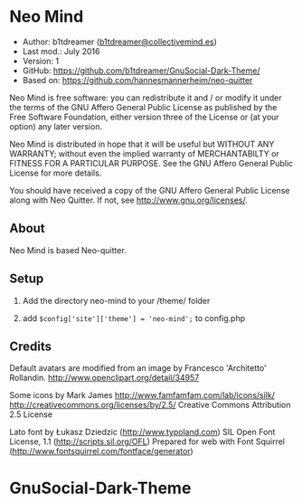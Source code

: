 Neo Mind
==========================================

* Author:    b1tdreamer (<b1tdreamer@collectivemind.es>)
* Last mod.: July 2016
* Version:   1
* GitHub:    <https://github.com/b1tdreamer/GnuSocial-Dark-Theme/>
* Based on:    <https://github.com/hannesmannerheim/neo-quitter>

Neo Mind is free  software:  you can  redistribute it  and / or  modify it
under the  terms of the GNU Affero General Public License as published by
the Free Software Foundation,  either version three of the License or (at
your option) any later version.

Neo Mind is distributed  in hope that  it will be  useful but  WITHOUT ANY
WARRANTY;  without even the implied warranty of MERCHANTABILTY or FITNESS
FOR A PARTICULAR PURPOSE.  See the  GNU Affero General Public License for
more details.

You should have received a copy of the  GNU Affero General Public License
along with Neo Quitter. If not, see <http://www.gnu.org/licenses/>.

About
-----

Neo Mind is based Neo-quitter.


Setup
-----

1. Add the directory neo-mind to your /theme/ folder

2. add `$config['site']['theme'] = 'neo-mind';` to config.php

Credits
-------

Default avatars are modified from an image by Francesco 'Architetto' Rollandin.
http://www.openclipart.org/detail/34957

Some icons by Mark James
http://www.famfamfam.com/lab/icons/silk/
http://creativecommons.org/licenses/by/2.5/ Creative Commons Attribution 2.5 License

Lato font by Łukasz Dziedzic (http://www.typoland.com)
SIL Open Font License, 1.1 (http://scripts.sil.org/OFL)
Prepared for web with Font Squirrel (http://www.fontsquirrel.com/fontface/generator)
# GnuSocial-Dark-Theme
